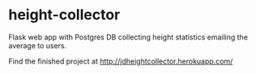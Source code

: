 # height-collector
Flask web app with Postgres DB collecting height statistics emailing the average to users. 

Find the finished project at http://jdheightcollector.herokuapp.com/


